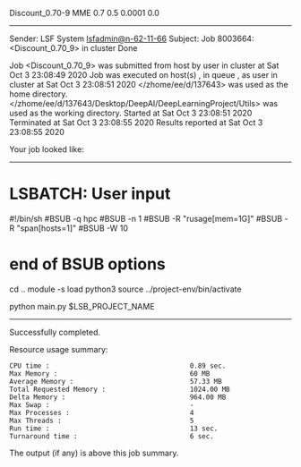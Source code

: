 Discount_0.70-9 MME 0.7 0.5 0.0001 0.0

------------------------------------------------------------
Sender: LSF System <lsfadmin@n-62-11-66>
Subject: Job 8003664: <Discount_0.70_9> in cluster <dcc> Done

Job <Discount_0.70_9> was submitted from host <n-62-30-5> by user <s183905> in cluster <dcc> at Sat Oct  3 23:08:49 2020
Job was executed on host(s) <n-62-11-66>, in queue <hpc>, as user <s183905> in cluster <dcc> at Sat Oct  3 23:08:51 2020
</zhome/ee/d/137643> was used as the home directory.
</zhome/ee/d/137643/Desktop/DeepAI/DeepLearningProject/Utils> was used as the working directory.
Started at Sat Oct  3 23:08:51 2020
Terminated at Sat Oct  3 23:08:55 2020
Results reported at Sat Oct  3 23:08:55 2020

Your job looked like:

------------------------------------------------------------
# LSBATCH: User input
#!/bin/sh
#BSUB -q hpc
#BSUB -n 1
#BSUB -R "rusage[mem=1G]"
#BSUB -R "span[hosts=1]"
#BSUB -W 10
# end of BSUB options
cd ..
module -s load python3
source ../project-env/bin/activate

python main.py $LSB_PROJECT_NAME


------------------------------------------------------------

Successfully completed.

Resource usage summary:

    CPU time :                                   0.89 sec.
    Max Memory :                                 60 MB
    Average Memory :                             57.33 MB
    Total Requested Memory :                     1024.00 MB
    Delta Memory :                               964.00 MB
    Max Swap :                                   -
    Max Processes :                              4
    Max Threads :                                5
    Run time :                                   13 sec.
    Turnaround time :                            6 sec.

The output (if any) is above this job summary.

